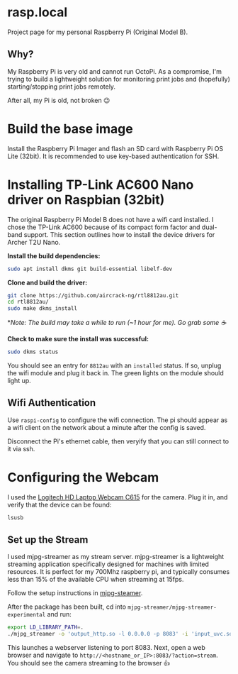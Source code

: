 # rasp.local
Project page for my personal Raspberry Pi (Original Model B).

## Why?

My Raspberry Pi is very old and cannot run OctoPi.  As a compromise, I'm trying to build a lightweight solution for monitoring print jobs and (hopefully) starting/stopping print jobs remotely.

After all, my Pi is old, not broken :wink:

# Build the base image

Install the Raspberry Pi Imager and flash an SD card with Raspberry Pi OS Lite (32bit).  It is recommended to use key-based authentication for SSH.


# Installing TP-Link AC600 Nano driver on Raspbian (32bit)
The original Raspberry Pi Model B does not have a wifi card installed.  I chose the TP-Link AC600 because of its compact form factor and dual-band support. This section outlines how to install the device drivers for Archer T2U Nano.

**Install the build dependencies:**

```bash
sudo apt install dkms git build-essential libelf-dev
```



**Clone and build the driver:**

```bash
git clone https://github.com/aircrack-ng/rtl8812au.git
cd rtl8812au/
sudo make dkms_install
```

\*_Note: The build may take a while to run (~1 hour for me).  Go grab some :coffee:_

**Check to make sure the install was successful:**

```bash
sudo dkms status
```

You should see an entry for `8812au` with an `installed` status.  If so, unplug the wifi module and plug it back in.  The green lights on the module should light up.

## Wifi Authentication

Use `raspi-config` to configure the wifi connection.  The pi should appear as a wifi client on the network about a minute after the config is saved.

Disconnect the Pi's ethernet cable, then veryify that you can still connect to it via ssh.

# Configuring the Webcam

I used the [Logitech HD Laptop Webcam C615](https://www.amazon.com/dp/B004YW7WCY) for the camera.  Plug it in, and verify that the device can be found:

```bash
lsusb
```

## Set up the Stream

 I used mjpg-streamer as my stream server.  mjpg-streamer is a lightweight streaming application specifically designed for machines with limited resources.  It is perfect for my 700Mhz raspberry pi, and typically consumes less than 15% of the available CPU when streaming at 15fps.

 Follow the setup instructions in [mjpg-steamer](https://github.com/jacksonliam/mjpg-streamer).

After the package has been built, cd into `mjpg-streamer/mjpg-streamer-experimental` and run:

```bash
export LD_LIBRARY_PATH=.
./mjpg_streamer -o 'output_http.so -l 0.0.0.0 -p 8083' -i 'input_uvc.so -f 15 -r 640x480'
```

This launches a webserver listening to port 8083.  Next, open a web browser and navigate to `http://<hostname_or_IP>:8083/?action=stream`.  You should see the camera streaming to the browser :thumbsup: